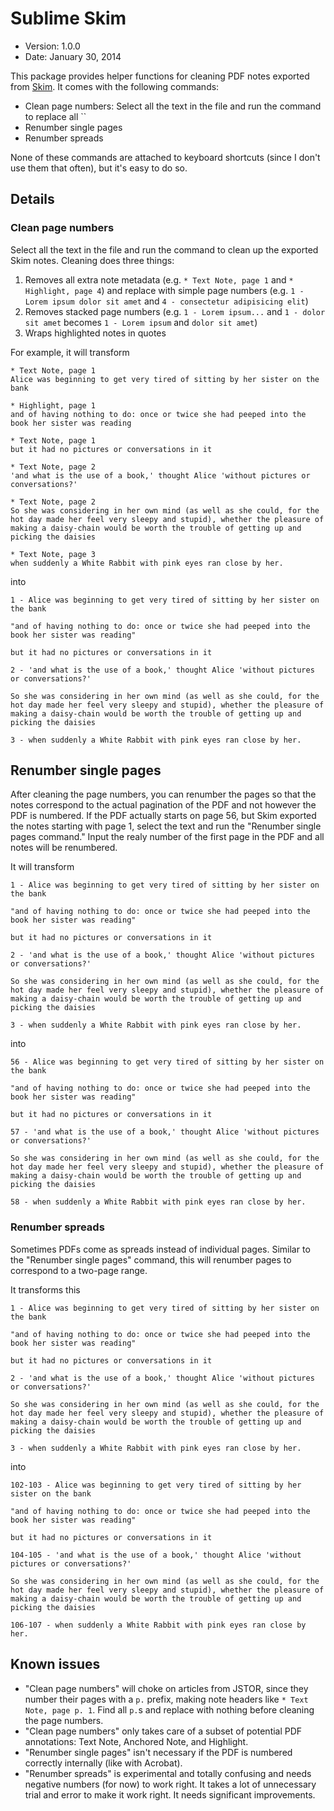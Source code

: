 # Sublime Skim

* Version: 1.0.0
* Date: January 30, 2014

This package provides helper functions for cleaning PDF notes exported from [Skim](http://skim-app.sourceforge.net/). It comes with the following commands:

* Clean page numbers: Select all the text in the file and run the command to replace all ``
* Renumber single pages
* Renumber spreads

None of these commands are attached to keyboard shortcuts (since I don't use them that often), but it's easy to do so.


## Details

### Clean page numbers

Select all the text in the file and run the command to clean up the exported Skim notes. Cleaning does three things:

1. Removes all extra note metadata (e.g. `* Text Note, page 1` and `* Highlight, page 4`) and replace with simple page numbers (e.g. `1 - Lorem ipsum dolor sit amet` and `4 - consectetur adipisicing elit`)  
2. Removes stacked page numbers (e.g. `1 - Lorem ipsum...` and `1 - dolor sit amet` becomes `1 - Lorem ipsum` and `dolor sit amet`)
3. Wraps highlighted notes in quotes

For example, it will transform 

	* Text Note, page 1
	Alice was beginning to get very tired of sitting by her sister on the bank

	* Highlight, page 1
	and of having nothing to do: once or twice she had peeped into the book her sister was reading

	* Text Note, page 1
	but it had no pictures or conversations in it

	* Text Note, page 2
	'and what is the use of a book,' thought Alice 'without pictures or conversations?'

	* Text Note, page 2
	So she was considering in her own mind (as well as she could, for the hot day made her feel very sleepy and stupid), whether the pleasure of making a daisy-chain would be worth the trouble of getting up and picking the daisies

	* Text Note, page 3
	when suddenly a White Rabbit with pink eyes ran close by her.

into

	1 - Alice was beginning to get very tired of sitting by her sister on the bank

	"and of having nothing to do: once or twice she had peeped into the book her sister was reading"

	but it had no pictures or conversations in it

	2 - 'and what is the use of a book,' thought Alice 'without pictures or conversations?'

	So she was considering in her own mind (as well as she could, for the hot day made her feel very sleepy and stupid), whether the pleasure of making a daisy-chain would be worth the trouble of getting up and picking the daisies

	3 - when suddenly a White Rabbit with pink eyes ran close by her.


## Renumber single pages

After cleaning the page numbers, you can renumber the pages so that the notes correspond to the actual pagination of the PDF and not however the PDF is numbered. If the PDF actually starts on page 56, but Skim exported the notes starting with page 1, select the text and run the "Renumber single pages command." Input the realy number of the first page in the PDF and all notes will be renumbered. 

It will transform 

	1 - Alice was beginning to get very tired of sitting by her sister on the bank

	"and of having nothing to do: once or twice she had peeped into the book her sister was reading"

	but it had no pictures or conversations in it

	2 - 'and what is the use of a book,' thought Alice 'without pictures or conversations?'

	So she was considering in her own mind (as well as she could, for the hot day made her feel very sleepy and stupid), whether the pleasure of making a daisy-chain would be worth the trouble of getting up and picking the daisies

	3 - when suddenly a White Rabbit with pink eyes ran close by her.

into

	56 - Alice was beginning to get very tired of sitting by her sister on the bank

	"and of having nothing to do: once or twice she had peeped into the book her sister was reading"

	but it had no pictures or conversations in it

	57 - 'and what is the use of a book,' thought Alice 'without pictures or conversations?'

	So she was considering in her own mind (as well as she could, for the hot day made her feel very sleepy and stupid), whether the pleasure of making a daisy-chain would be worth the trouble of getting up and picking the daisies

	58 - when suddenly a White Rabbit with pink eyes ran close by her.


### Renumber spreads

Sometimes PDFs come as spreads instead of individual pages. Similar to the "Renumber single pages" command, this will renumber pages to correspond to a two-page range. 

It transforms this

	1 - Alice was beginning to get very tired of sitting by her sister on the bank

	"and of having nothing to do: once or twice she had peeped into the book her sister was reading"

	but it had no pictures or conversations in it

	2 - 'and what is the use of a book,' thought Alice 'without pictures or conversations?'

	So she was considering in her own mind (as well as she could, for the hot day made her feel very sleepy and stupid), whether the pleasure of making a daisy-chain would be worth the trouble of getting up and picking the daisies

	3 - when suddenly a White Rabbit with pink eyes ran close by her.

into

	102-103 - Alice was beginning to get very tired of sitting by her sister on the bank

	"and of having nothing to do: once or twice she had peeped into the book her sister was reading"

	but it had no pictures or conversations in it

	104-105 - 'and what is the use of a book,' thought Alice 'without pictures or conversations?'

	So she was considering in her own mind (as well as she could, for the hot day made her feel very sleepy and stupid), whether the pleasure of making a daisy-chain would be worth the trouble of getting up and picking the daisies

	106-107 - when suddenly a White Rabbit with pink eyes ran close by her.


## Known issues

* "Clean page numbers" will choke on articles from JSTOR, since they number their pages with a `p.` prefix, making note headers like `* Text Note, page p. 1`. Find all ` p. `s and replace with nothing before cleaning the page numbers. 
* "Clean page numbers" only takes care of a subset of potential PDF annotations: Text Note, Anchored Note, and Highlight.
* "Renumber single pages" isn't necessary if the PDF is numbered correctly internally (like with Acrobat).
* "Renumber spreads" is experimental and totally confusing and needs negative numbers (for now) to work right. It takes a lot of unnecessary trial and error to make it work right. It needs significant improvements.
